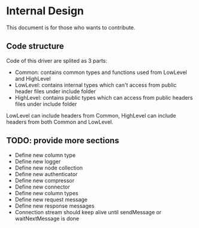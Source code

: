 # Internal Design

This document is for those who wants to contribute.

## Code structure

Code of this driver are splited as 3 parts:

- Common: contains common types and functions used from LowLevel and HighLevel
- LowLevel: contains internal types which can't access from public header files under include folder
- HighLevel: contains public types which can access from public headers files under include folder

LowLevel can include headers from Common, HighLevel can include headers from both Common and LowLevel.

## TODO: provide more sections

- Define new column type
- Define new logger
- Define new node collection
- Define new authenticator
- Define new compressor
- Define new connector
- Define new column types
- Define new request message
- Define new response messages
- Connection stream should keep alive until sendMessage or waitNextMessage is done

